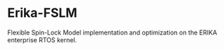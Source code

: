 # Erika-FSLM
Flexible Spin-Lock Model implementation and optimization on the ERIKA enterprise RTOS kernel.
